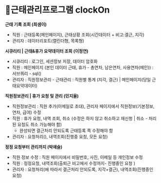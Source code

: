 # 📅근태관리프로그램 clockOn

<b>근태 기록 조회 (최샘이)</b>
- 직원 : 근태등록(메인페이지), 근태상황 조회(시간데이터 + 비고:결근, 지각)
- 관리자 : 데이터리포트(캘린더형, 목록형)

<b>시큐리티 | 근태&휴가 요약데이터 조회 (이정연)</b>
- 시큐리티 : 로그인, 세션정보 저장, 데이터 암호화
- 직원 : 메인페이지 (본인 데이터 근태, 휴가 - 총연차, 남은연차, 사용연차(메인)) : 서브쿼리 - sql()
- 관리자 : 직원정보관리 - 근태관리 : 직원별 통계 (지각, 결근) | 메인페이지(당일 근태요약데이터)

<b>직원정보관리 | 휴가 요청 및 관리 (민지율)</b>
- 직원정보관리 : 직원 추가(이메일로 초대), 관리자 페이지에서 직원정보(기본정보, 연차, 급여) 수정
- 직원 : 휴가 요청, 내역 조회, 취소 (수정은 하지 않고 취소하고 재신청 | 취소 - 처리된 요청도 취소 가능해야 함)
    - 완성되면 결근처리 안되도록 근태등록 쪽 수정해야 함
- 관리자 : 요청처리(), 내역조회(진행중 요청, 모든 요청)

<b>정정 요청부터 관리까지 (박예슬)</b>
- 직원 정보 수정 : 직원 페이지에서 비밀번호, 사진, 이메일 등 개인정보 수정
- 직원 : 정정요청, 내역조회(출퇴근 비고에서 수정까지- 진행중인 요청 )
- 관리자 : 요청처리(에 따라서 결근처리 안되도록, 지각+결근), 내역조회(진행중인 요청)
